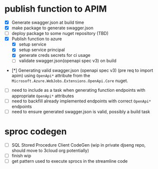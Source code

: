 # publish function to APIM
- [x] Generate swagger.json at build time
 - [x] make package to generate swagger.json
 - [ ] deploy package to some nuget repository (TBD)
- [x] Publish function to azure
  - [x] setup service 
  - [x] setup service principal
  - [x] generate creds secrets for ci usage
  - [ ] validate swagger.json(openapi spec v3) on build
- [*] Generating valid swagger.json (openapi spec v3) (pre req to import apim) using `OpenApi*` attribute from the `Microsoft.Azure.WebJobs.Extensions.OpenApi.Core` nuget.
 - [ ] need to include as a task when generating function endpoints with appropriate `OpenApi*` attributes
 - [ ] need to backfill already implemented endpoints with correct `OpenApi*` endpoints
 - [ ] need to ensure generated swagger.json is valid, possibly a build task

# sproc codegen
- [ ] SQL Stored Procedure Client CodeGen (wip in private djseng repo, should move to 3cloud org potentially)
 - [ ] finish wip
 - [ ] get pattern used to execute sprocs in the streamline code
